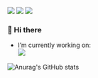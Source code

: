 <a href="hdh1028@pusan.ac.kr" target="_blank"><img src="https://img.shields.io/badge/hdh1028@pusan.ac.kr-EA4335?style=flat-square&logo=Gmail&logoColor=FFFFFF"/></a>
<a href="hdh1028@naver.com" target="_blank"><img src="https://img.shields.io/badge/hdh1028@naver.com-03C75A?style=flat-square&logo=Naver&logoColor=FFFFFF"/></a>
<a href="https://www.instagram.com/do.hyen28/" target="_blank"><img src="https://img.shields.io/badge/do.hyen28-E4405F?style=flat-square&logo=instagram&logoColor=FFFFFF"/></a>

### 👋 Hi there 
- I’m currently working on: <br>
  <a href="https://pnucolab.com/" target="_blank"><img src="https://img.shields.io/badge/pnucolab-F9AB00?style=flat-square"/></a>

![Anurag's GitHub stats](https://github-readme-stats.vercel.app/api?username=HwangDoHyun28&show_icons=true&theme=radical)

<!--
**HwangDoHyun28/HwangDoHyun28** is a ✨ _special_ ✨ repository because its `README.md` (this file) appears on your GitHub profile.

Here are some ideas to get you started:

- 🔭 I’m currently working on ...
- 🌱 I’m currently learning ...
- 👯 I’m looking to collaborate on ...
- 🤔 I’m looking for help with ...
- 💬 Ask me about ...
- 📫 How to reach me: ...
- 😄 Pronouns: ...
- ⚡ Fun fact: ...
-->
